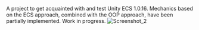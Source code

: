 A project to get acquainted with and test Unity ECS 1.0.16. 
Mechanics based on the ECS approach, combined with the OOP approach, have been partially implemented. 
Work in progress. 
![Screenshot_2](https://github.com/AlenaLomava/SimpleDominion/assets/40898626/64755098-2a43-4881-9675-f1c260c55b76)
